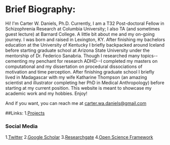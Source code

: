 # Brief Biography:

Hi! I'm Carter W. Daniels, Ph.D. Currently, I am a T32 Post-doctoral Fellow in Schizophrenia Research at Columbia University; I also TA (and sometimes guest lecture) at Barnard College. A little bit about me and my on-going journey. I was born and raised in Lexington, KY. After finishing my bachelors education at the University of Kentucky I briefly backpacked around Iceland before starting graduate school at Arizona State University under the mentorship of Dr. Federico Sanabria. Though I researched many topics--cementing my penchant for research ADHD--I completed my masters on computational and my dissertation on procedural dissociations of motivation and time perception. After finishing graduate school I briefly lived in Madagascar with my wife Katharine Thompson (an amazing scientist and illustrator completing her PhD in Medical Anthropology) before starting at my current position. This website is meant to showcase my academic work and my hobbies. Enjoy! 

And if you want, you can reach me at carter.wa.daniels@gmail.com

##Links:
1.[Projects](drcwadaniels.github.io/Projects)

### Social Media

1.[Twitter](https://twitter.com/cwdanielsRW)
2.[Google Scholar](https://scholar.google.com/citations?user=BTGMcAoAAAAJ&hl=en&oi=ao)
3.[Researchgate](https://www.researchgate.net/profile/Carter_Daniels)
4.[Open Science Framework](https://osf.io/profile/)


